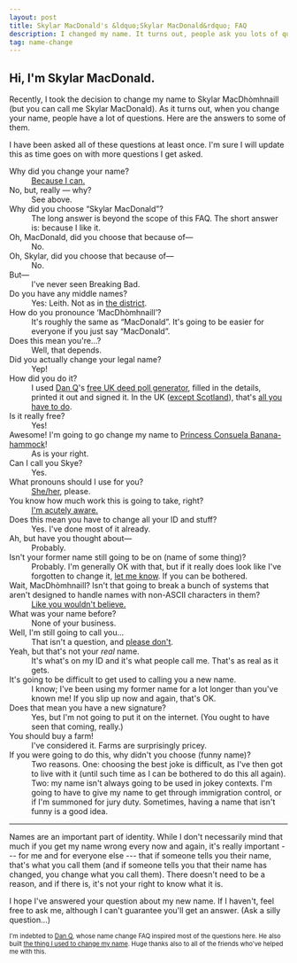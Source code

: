 ```yaml
---
layout: post
title: Skylar MacDonald's &ldquo;Skylar MacDonald&rdquo; FAQ
description: I changed my name. It turns out, people ask you lots of questions when you do that.
tag: name-change
---
```

## Hi, I'm Skylar MacDonald.

Recently, I took the decision to change my name to Skylar MacDhòmhnaill (but you can call me Skylar MacDonald). As it turns out, when you change your name, people have a lot of questions. Here are the answers to some of them.

I have been asked all of these questions at least once. I'm sure I will update this as time goes on with more questions I get asked.

<dl>
	<dt>Why did you change your name?</dt>
	<dd><a href="https://www.gov.uk/change-name-deed-poll/overview" target="_blank">Because I can.</a></dd>
	<dt>No, but, really &mdash; why?</dt>
	<dd>See above.</dd>
	<dt>Why did you choose &ldquo;Skylar MacDonald&rdquo;?</dt>
	<dd>The long answer is beyond the scope of this FAQ. The short answer is: because I like it.</dd>
	<dt>Oh, MacDonald, did you choose that because of&mdash;</dt>
	<dd>No.</dd>
	<dt>Oh, Skylar, did you choose that because of&mdash;</dt>
	<dd>No.</dd>
	<dt>But&mdash;</dt>
	<dd>I've never seen Breaking Bad.</dd>
	<dt>Do you have any middle names?</dt>
	<dd>Yes: Leith. Not as in <a href="https://en.wikipedia.org/wiki/Leith" target="_blank">the district</a>.</dd>
	<dt>How do you pronounce &lsquo;MacDhòmhnaill&rsquo;?</dt>
	<dd>It's roughly the same as &ldquo;MacDonald&rdquo;. It's going to be easier for everyone if you just say &ldquo;MacDonald&rdquo;.</dd>
	<dt>Does this mean you're&hellip;?</dt>
	<dd>Well, that depends.</dd>
	<dt>Did you actually change your legal name?</dt>
	<dd>Yep!</dd>
	<dt>How did you do it?</dt>
	<dd>I used <a href="https://danq.me" target="_blank" title="Dan Q's website">Dan Q</a>'s <a href="https://freedeedpoll.org.uk" target="_blank">free UK deed poll generator</a>, filled in the details, printed it out and signed it. In the UK (<a href="https://www.nrscotland.gov.uk/registration/recording-change-of-forename-and-surname-in-scotland" target="_blank">except Scotland</a>), that's <a href="https://www.gov.uk/change-name-deed-poll/make-an-adult-deed-poll" target="_blank">all you have to do</a>.</dd>
	<dt>Is it really free?</dt>
	<dd>Yes!</dd>
	<dt>Awesome! I'm going to go change my name to <a href="https://www.youtube.com/watch?v=QbpmgWJQScc" target="_blank">Princess Consuela Banana-hammock</a>!</dt>
	<dd>As is your right.</dd>
	<dt>Can I call you Skye?</dt>
	<dd>Yes.</dd>
	<dt>What pronouns should I use for you?</dt>
	<dd><a href="http://pronoun.is/she" target="_blank">She/her</a>, please.</dd>
	<dt>You know how much work this is going to take, right?</dt>
	<dd><a href="https://freedeedpoll.org.uk/what_next" target="_blank">I'm acutely aware.</a></dd>
	<dt>Does this mean you have to change all your ID and stuff?</dt>
	<dd>Yes. I've done most of it already.</dd>
	<dt>Ah, but have you thought about&mdash;</dt>
	<dd>Probably.</dd>
	<dt>Isn't your former name still going to be on <span class="label label-info">(name of some thing)</span>?</dt>
	<dd>Probably. I'm generally OK with that, but if it really does look like I've forgotten to change it, <a href="mailto:namechange@skylarmacdonald.com">let me know</a>. If you can be bothered.</dd>
	<dt>Wait, MacDhòmhnaill? Isn't that going to break a bunch of systems that aren't designed to handle names with non-ASCII characters in them?</dt>
	<dd><a href="{% link _posts/2017-05-04-falsehoods.md %}" target="_blank">Like you wouldn't believe.</a></dd>
	<dt>What was your name before?</dt>
	<dd>None of your business.</dd>
	<dt>Well, I'm still going to call you...</dt>
	<dd>That isn't a question, and <a href="https://www.youtube.com/watch?v=v1c2OfAzDTI" target="_blank">please don't</a>.</dd>
	<dt>Yeah, but that's not your <em>real</em> name.</dt>
	<dd>It's what's on my ID and it's what people call me. That's as real as it gets.</dd>
	<dt>It's going to be difficult to get used to calling you a new name.</dt>
	<dd>I know; I've been using my former name for a lot longer than you've known me! If you slip up now and again, that's OK.</dd>
	<dt>Does that mean you have a new signature?</dt>
	<dd>Yes, but I'm not going to put it on the internet. (You ought to have seen that coming, really.)</dd>
	<dt>You should buy a farm!</dt>
	<dd>I've considered it. Farms are surprisingly pricey.</dd>
	<dt>If you were going to do this, why didn't you choose <span class="label label-info">(funny name)</span>?</dt>
	<dd>Two reasons. One: choosing the best joke is difficult, as I've then got to live with it (until such time as I can be bothered to do this all again). Two: my name isn't always going to be used in jokey contexts. I'm going to have to give my name to get through immigration control, or if I'm summoned for jury duty. Sometimes, having a name that isn't funny is a good idea.</dd>
</dl>

-----

Names are an important part of identity. While I don't necessarily mind that much if you get my name wrong every now and again, it's really important --- for me and for everyone else --- that if someone tells you their name, that's what you call them (and if someone tells you that their name has changed, you change what you call them). There doesn't need to be a reason, and if there is, it's not your right to know what it is.

I hope I've answered your question about my new name. If I haven't, feel free to ask me, although I can't guarantee you'll get an answer. (Ask a silly question...)

<p style="font-size: 0.8em">I'm indebted to <a href="https://danq.me" target="_blank" title="Dan Q's website">Dan Q</a>, whose name change FAQ inspired most of the questions here. He also built <a href="https://freedeedpoll.org.uk" target="_blank" title="Free UK Deed Poll generator">the thing I used to change my name</a>. Huge thanks also to all of the friends who've helped me with this.</p>
